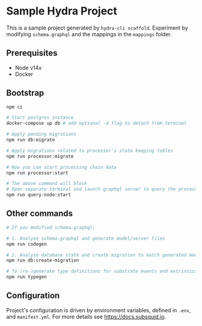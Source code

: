 # Sample Hydra Project

This is a sample project generated by `hydra-cli scaffold`. Experiment by modifying `schema.graphql` and the mappings in the `mappings` folder.

## Prerequisites

* Node v14x
* Docker

## Bootstrap
```bash
npm ci

# Start postgres instance
docker-compose up db # add optional -d flag to detach from terminal

# Apply pending migrations
npm run db:migrate

# Apply migrations related to processor's state keeping tables
npm run processor:migrate

# Now you can start processing chain data
npm run processor:start

# The above command will block
# Open separate terminal and launch graphql server to query the processed data
npm run query-node:start
```

## Other commands

```bash
# If you modified schema.graphql:

# 1. Analyze schema.graphql and generate model/server files
npm run codegen

# 2. Analyze database state and create migration to match generated models
npm run db:create-migration

# To (re-)generate type definitions for substrate events and extrinsics, run:
npm run typegen
```

## Configuration

Project's configuration is driven by environment variables, defined in `.env`,
and `manifest.yml`. For more details see https://docs.subsquid.io.
